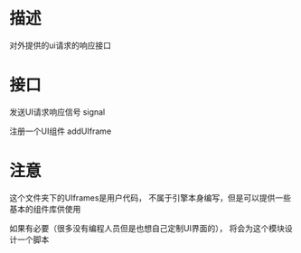 # 描述
对外提供的ui请求的响应接口
# 接口

发送UI请求响应信号
signal

注册一个UI组件
addUIframe
# 注意
这个文件夹下的UIframes是用户代码，
不属于引擎本身编写，但是可以提供一些基本的组件库供使用

如果有必要（很多没有编程人员但是也想自己定制UI界面的），
将会为这个模块设计一个脚本